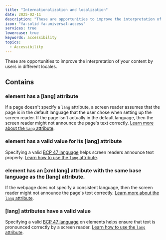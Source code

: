 ```yaml
---
title: "Internationalization and localization"
date: 2025-02-11
description: "These are opportunities to improve the interpretation of your content by users in different locales."
icon: "fa-solid fa-universal-access"
services: true
lowercase: true
keywords: accessibility
topics:
  - Accessibility
---
```


These are opportunities to improve the interpretation of your content by users in different locales.

## Contains

### <html> element has a [lang] attribute

If a page doesn't specify a `lang` attribute, a screen reader assumes that the page is in the default language that the user chose when setting up the screen reader. If the page isn't actually in the default language, then the screen reader might not announce the page's text correctly. [Learn more about the `lang` attribute](https://dequeuniversity.com/rules/axe/4.10/html-has-lang).

### <html> element has a valid value for its [lang] attribute

Specifying a valid [BCP 47 language](https://www.w3.org/International/questions/qa-choosing-language-tags#question) helps screen readers announce text properly. [Learn how to use the `lang` attribute](https://dequeuniversity.com/rules/axe/4.10/html-lang-valid).

### <html> element has an [xml:lang] attribute with the same base language as the [lang] attribute.

If the webpage does not specify a consistent language, then the screen reader might not announce the page's text correctly. [Learn more about the `lang` attribute](https://dequeuniversity.com/rules/axe/4.10/html-xml-lang-mismatch).

### [lang] attributes have a valid value

Specifying a valid [BCP 47 language](https://www.w3.org/International/questions/qa-choosing-language-tags#question) on elements helps ensure that text is pronounced correctly by a screen reader. [Learn how to use the `lang` attribute](https://dequeuniversity.com/rules/axe/4.10/valid-lang).

